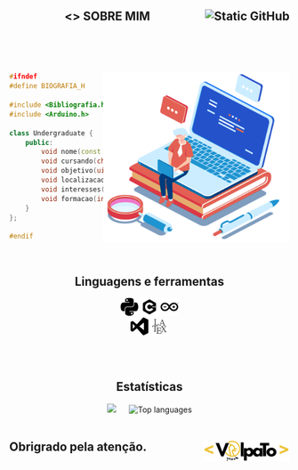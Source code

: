 <header>
  
<h2> <> SOBRE MIM 
<img src="https://img.shields.io/static/v1?label=Overview&message=Volpato&color=e46055&style=for-the-badge&logo=GitHub" alt="Static GitHub" align="right"  width="q30">  
</h2>
</header>

<br />

<div>   
<img src="imagens/bibliografia.png" width="335" height="308" align="right">


```c++
#ifndef
#define BIOGRAFIA_H

#include <Bibliografia.h>
#include <Arduino.h>

class Undergraduate {
    public:
        void nome(const char * Gabrie_Volpato_Parpineli); 
        void cursando(char Engenharia_Eletric);
        void objetivo(uint8_t Desenvolver_aprimorar_projetos_pessoais, char e_de_extenção);
        void localizacao(char Maringá, float PR);
        void interesses(int Eletronica, int Back-end, int Automação);
        void formacao(int Tecnico_Analise_Desevolvimento_Sistemas, char SENAI_FIEP);
    }
};

#endif 
```
</div>

<br />

<div align="center" >
<h2 align="center" > Linguagens e ferramentas  </h2>

<code><img height="32" src="icons/python.svg" title="Python" alt="Python Logo"/></code>
<code><img height="32" src="icons/c++.svg" title="C++" alt="Letra C"/></code>
<code><img height="32" src="icons/arduino.svg" title="Arduino" alt="Arduino Logo"/></code>
<br>
<code><img height="32" src="icons/visual-basic.svg" title="Visual Studio Code" alt="Visual Studio Code Logo"/></code>
<code><img height="32" src="icons/latex.svg" title="LaTeX" alt="LaTeX Logo"/></code>

</div>
    
<br />

<br />

<div align="center">
  <h2> Estatísticas </h2>

  <img src="https://github-readme-stats.vercel.app/api?username=GabrielVolpatoP&theme=dracula&show_icons=true&hide_border=true&count_private=true" width="395"  />
  &nbsp;&nbsp;&nbsp;&nbsp; 
  <img src="https://github-readme-stats.vercel.app/api/top-langs/?username=GabrielVolpatoP&theme=dracula&show_icons=true&hide_border=true&layout=compact" alt="Top languages"/>
</div>

<br />

<footer>
  
<h2>
Obrigrado pela atenção. </>
<img src="imagens/assinatura.png" width="155" align="right">
  
</h2>
  

</footer>
